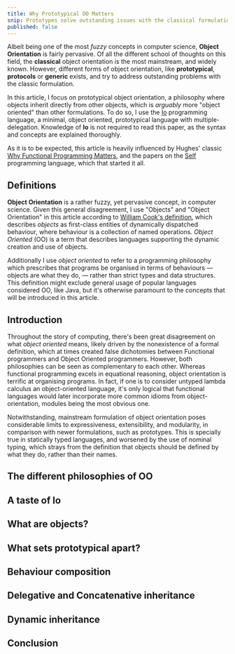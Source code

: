 ```yaml
---
title: Why Prototypical OO Matters
snip: Prototypes solve outstanding issues with the classical formulation.
published: false
---
```


Albeit being one of the most *fuzzy* concepts in computer science, **Object
Orientation** is fairly pervasive. Of all the different school of thoughts on
this field, the **classical** object orientation is the most mainstream, and
widely known. However, different forms of object orientation, like
**prototypical**, **protocols** or **generic** exists, and try to address
outstanding problems with the classic formulation.

In this article, I focus on prototypical object orientation, a philosophy where
objects inherit directly from other objects, which is *arguably* more "object
oriented" than other formulations. To do so, I use the
[Io](http://iolanguage.org/) programming language, a minimal, object oriented,
prototypical language with multiple-delegation. Knowledge of **Io** is not
required to read this paper, as the syntax and concepts are explained
thoroughly.

As it is to be expected, this article is heavily influenced by Hughes' classic
[Why Functional Programming Matters](http://www.cse.chalmers.se/~rjmh/Papers/whyfp.html),
and the papers on the [Self](http://selflanguage.org/) programming language,
which that started it all.


## Definitions

**Object Orientation** is a rather fuzzy, yet pervasive concept, in computer
science. Given this general disagreement, I use "Objects" and "Object
Orientation" in this article according to
[William Cook's definition](http://wcook.blogspot.com.br/2012/07/proposal-for-simplified-modern.html),
which describes *objects* as first-class entities of dynamically dispatched
behaviour, where behaviour is a collection of named operations. *Object
Oriented* (OO) is a term that describes languages supporting the dynamic
creation and use of objects.

Additionally I use *object oriented* to refer to a programming philosophy
which prescribes that programs be organised in terms of behaviours — objects
are what they do, — rather than strict types and data structures. This
definition might exclude general usage of popular languages considered OO,
like Java, but it's otherwise paramount to the concepts that will be
introduced in this article.


## Introduction

Throughout the story of computing, there's been great disagreement on what
*object oriented* means, likely driven by the nonexistence of a formal
definition, which at times created false dichotomies between Functional
programmers and Object Oriented programmers. However, both philosophies can be
seen as complementary to each other. Whereas functional programming excels in
equational reasoning, object orientation is terrific at organising
programs. In fact, if one is to consider untyped lambda calculus an
object-oriented language, it's only logical that functional languages would
later incorporate more common idioms from object-orientation, modules being
the most obvious one.

Notwithstanding, mainstream formulation of object orientation poses
considerable limits to expressiveness, extensibility, and modularity, in
comparison with newer formulations, such as prototypes. This is specially
true in statically typed languages, and worsened by the use of nominal
typing, which strays from the definition that objects should be defined
by what they do, rather than their names.





## The different philosophies of OO

## A taste of Io

## What are objects?

## What sets prototypical apart?

## Behaviour composition

## Delegative and Concatenative inheritance

## Dynamic inheritance

## Conclusion
